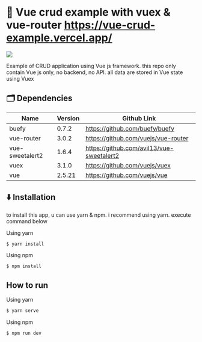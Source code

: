 # 🚀 **Vue crud example with vuex & vue-router https://vue-crud-example.vercel.app/**

![](https://paper-attachments.dropbox.com/s_CA070E36714AACFD1E8BCB96B1683D9C56FC2587BFBF2900BBAB37978A6B8E12_1589529231065_vue-crud-example.png)


Example of CRUD application using Vue js framework. this repo only contain Vue js only, no backend, no API. all data are stored in Vue state using Vuex


## 🗂️ Dependencies
| Name            | Version | Github Link                               |
| --------------- | ------- | ----------------------------------------- |
| buefy           | 0.7.2   | https://github.com/buefy/buefy            |
| vue-router      | 3.0.2   | https://github.com/vuejs/vue-router       |
| vue-sweetalert2 | 1.6.4   | https://github.com/avil13/vue-sweetalert2 |
| vuex            | 3.1.0   | https://github.com/vuejs/vuex             |
| vue             | 2.5.21  | https://github.com/vuejs/vue              |

## ⬇️ Installation

to install this app, u can use yarn & npm. i recommend using yarn.
execute command below

Using yarn
```sh
$ yarn install
```
Using npm
```sh
$ npm install

```
## How to run
Using yarn
```sh
$ yarn serve
```
Using npm
```sh
$ npm run dev
```

